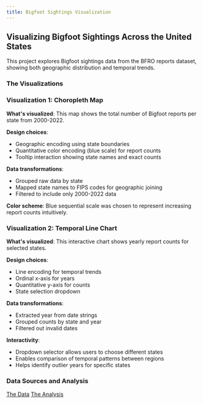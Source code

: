```yaml
---
title: Bigfoot Sightings Visualization
---
```


<!-- Load Vega libraries required for vegachart rendering -->
<script src="https://cdn.jsdelivr.net/npm/vega@5"></script>
<script src="https://cdn.jsdelivr.net/npm/vega-lite@5"></script>
<script src="https://cdn.jsdelivr.net/npm/vega-embed@6"></script>

## Visualizing Bigfoot Sightings Across the United States

This project explores Bigfoot sightings data from the BFRO reports dataset, showing both geographic distribution and temporal trends.

### The Visualizations

<div class="grid">
    <div class="cell">
        <vegachart schema-url="/hw5.1/choropleth.json"></vegachart>
    </div>
    <div class="cell">
        <vegachart schema-url="/hw5.1/line_chart.json"></vegachart>
    </div>
</div>

### Visualization 1: Choropleth Map

**What's visualized**: This map shows the total number of Bigfoot reports per state from 2000-2022. 

**Design choices**: 
- Geographic encoding using state boundaries
- Quantitative color encoding (blue scale) for report counts
- Tooltip interaction showing state names and exact counts

**Data transformations**:
- Grouped raw data by state
- Mapped state names to FIPS codes for geographic joining
- Filtered to include only 2000-2022 data

**Color scheme**: Blue sequential scale was chosen to represent increasing report counts intuitively.

### Visualization 2: Temporal Line Chart

**What's visualized**: This interactive chart shows yearly report counts for selected states.

**Design choices**: 
- Line encoding for temporal trends
- Ordinal x-axis for years
- Quantitative y-axis for counts
- State selection dropdown

**Data transformations**:
- Extracted year from date strings
- Grouped counts by state and year
- Filtered out invalid dates

**Interactivity**: 
- Dropdown selector allows users to choose different states
- Enables comparison of temporal patterns between regions
- Helps identify outlier years for specific states

### Data Sources and Analysis

<a class="button" href="https://raw.githubusercontent.com/UIUC-iSchool-DataViz/is445_data/main/bfro_reports_fall2022.csv" target="_blank">The Data</a>
<a class="button" href="https://github.com/yourusername/yourrepo/blob/main/hw5.1_analysis.ipynb" target="_blank">The Analysis</a>